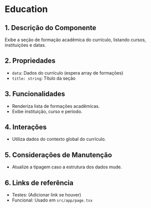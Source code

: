 # Education

## 1. Descrição do Componente
Exibe a seção de formação acadêmica do currículo, listando cursos, instituições e datas.

## 2. Propriedades
- `data`: Dados do currículo (espera array de formações)
- `title: string`: Título da seção

## 3. Funcionalidades
- Renderiza lista de formações acadêmicas.
- Exibe instituição, curso e período.

## 4. Interações
- Utiliza dados do contexto global do currículo.

## 5. Considerações de Manutenção
- Atualize a tipagem caso a estrutura dos dados mude.

## 6. Links de referência
- Testes: (Adicionar link se houver)
- Funcional: Usado em `src/app/page.tsx`
